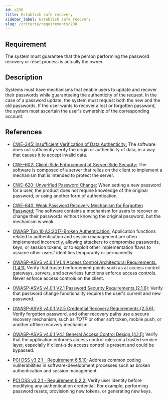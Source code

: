 ```yaml
---
id: r238
title: Establish safe recovery
sidebar_label: Establish safe recovery
slug: /criteria/requirements/238
---
```


## Requirement

The system must guarantee that
the person performing the password recovery
or reset process
is actually the owner.

## Description

Systems must have mechanisms
that enable users to update
and recover their passwords while guaranteeing
the authenticity of the request.
In the case of a password update,
the system must request both the new
and the old passwords.
If the user wants to recover
a lost or forgotten password,
the system must ascertain the user's ownership
of the corresponding account.

## References

- [CWE-345: Insufficient Verification of Data Authenticity:](https://cwe.mitre.org/data/definitions/345.html)
  The software does not sufficiently verify
  the origin or authenticity of data,
  in a way that causes it
  to accept invalid data.

- [CWE-602: Client-Side Enforcement of Server-Side Security:](https://cwe.mitre.org/data/definitions/602.html)
  The software is composed of a server
  that relies on the client
  to implement a mechanism that is intended
  to protect the server.

- [CWE-620: Unverified Password Change:](https://cwe.mitre.org/data/definitions/620.html)
  When setting a new password for a user,
  the product does not require knowledge
  of the original password,
  or using another form of authentication.

- [CWE-640: Weak Password Recovery Mechanism for Forgotten Password:](https://cwe.mitre.org/data/definitions/640.html)
  The software contains a mechanism for users
  to recover or change their passwords
  without knowing the original password,
  but the mechanism is weak.

- [OWASP Top 10 A2:2017-Broken Authentication:](https://owasp.org/www-project-top-ten/OWASP_Top_Ten_2017/Top_10-2017_A2-Broken_Authentication)
  Application functions related to authentication
  and session management
  are often implemented incorrectly,
  allowing attackers to compromise passwords, keys,
  or session tokens,
  or to exploit other implementation flaws
  to assume other users' identities
  temporarily or permanently.

- [OWASP-ASVS v4.0.1 V1.4 Access Control Architectural Requirements.(1.4.1):](https://owasp.org/www-pdf-archive/OWASP_Application_Security_Verification_Standard_4.0-en.pdf)
  Verify that trusted enforcement points
  such as at access control gateways, servers,
  and serverless functions
  enforce access controls.
  Never enforce access controls on the client.

- [OWASP-ASVS v4.0.1 V2.1 Password Security Requirements.(2.1.6):](https://owasp.org/www-pdf-archive/OWASP_Application_Security_Verification_Standard_4.0-en.pdf)
  Verify that password change functionality
  requires the user's current
  and new password.

- [OWASP-ASVS v4.0.1 V2.5 Credential Recovery Requirements.(2.5.6):](https://owasp.org/www-pdf-archive/OWASP_Application_Security_Verification_Standard_4.0-en.pdf)
  Verify forgotten password,
  and other recovery paths
  use a secure recovery mechanism,
  such as *TOTP* or other soft token, mobile push,
  or another offline recovery mechanism.

- [OWASP-ASVS v4.0.1 V4.1 General Access Control Design.(4.1.1):](https://owasp.org/www-pdf-archive/OWASP_Application_Security_Verification_Standard_4.0-en.pdf)
  Verify that the application enforces
  access control rules
  on a trusted service layer,
  especially if client-side access control
  is present and could be bypassed.

- [PCI DSS v3.2.1 - Requirement 6.5.10:](https://www.pcisecuritystandards.org/documents/PCI_DSS_v3-2-1.pdf)
  Address common coding vulnerabilities
  in software-development processes
  such as broken authentication
  and session management.

- [PCI DSS v3.2.1 - Requirement 8.2.2:](https://www.pcisecuritystandards.org/documents/PCI_DSS_v3-2-1.pdf)
  Verify user identity
  before modifying any authentication credential.
  For example,
  performing password resets,
  provisioning new tokens,
  or generating new keys.
